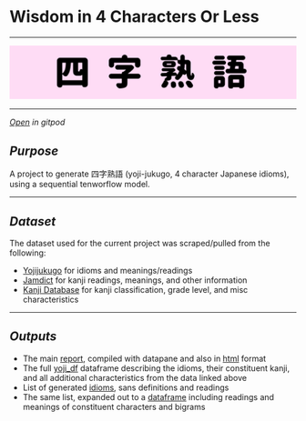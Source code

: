 # Wisdom in 4 Characters Or Less

---
![Training a neural network to generate 四字熟語 (as best it can!)](./header.jpg)

---
[*Open*](https://gitpod.io/#https://github.com/ryancahildebrandt/yoji) *in gitpod*

## *Purpose*

A project to generate 四字熟語 (yoji-jukugo, 4 character Japanese idioms), using a sequential tenworflow model.

---
## *Dataset*
The dataset used for the current project was scraped/pulled from the following: 
- [Yojijukugo](http://www.edrdg.org/projects/yojijukugo.html) for idioms and meanings/readings
- [Jamdict](https://github.com/neocl/jamdict) for kanji readings, meanings, and other information
- [Kanji Database](https://www.kanjidatabase.com/) for kanji classification, grade level, and misc characteristics 

---

## *Outputs*

+ The main [report](https://datapane.com/u/ryancahildebrandt/reports/wisdom-in-4-characters/), compiled with datapane and also in [html](./yoji_rprt.html) format
+ The full [yoji_df](./yoji_df.csv) dataframe describing the idioms, their constituent kanji, and all additional characteristics from the data linked above
+ List of generated [idioms](./yoji_out.txt), sans definitions and readings
+ The same list, expanded out to a [dataframe](./yoji_out_df.csv) including readings and meanings of constituent characters and bigrams 

